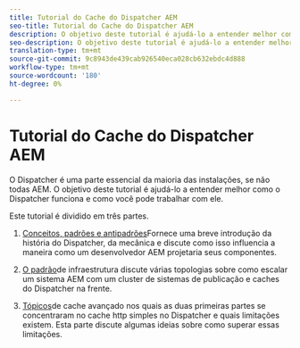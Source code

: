 ```yaml
---
title: Tutorial do Cache do Dispatcher AEM
seo-title: Tutorial do Cache do Dispatcher AEM
description: O objetivo deste tutorial é ajudá-lo a entender melhor como o Dispatcher funciona e como você pode trabalhar com ele.
seo-description: O objetivo deste tutorial é ajudá-lo a entender melhor como o Dispatcher funciona e como você pode trabalhar com ele.
translation-type: tm+mt
source-git-commit: 9c8943de439cab926540eca028cb632ebdc4d888
workflow-type: tm+mt
source-wordcount: '180'
ht-degree: 0%

---
```



# Tutorial do Cache do Dispatcher AEM

O Dispatcher é uma parte essencial da maioria das instalações, se não todas AEM. O objetivo deste tutorial é ajudá-lo a entender melhor como o Dispatcher funciona e como você pode trabalhar com ele.

Este tutorial é dividido em três partes.

1. [Conceitos, padrões e antipadrões](chapter-1.md)Fornece uma breve introdução da história do Dispatcher, da mecânica e discute como isso influencia a maneira como um desenvolvedor AEM projetaria seus componentes.

1. [O padrão](chapter-2.md)de infraestrutura discute várias topologias sobre como escalar um sistema AEM com um cluster de sistemas de publicação e caches do Dispatcher na frente.

1. [Tópicos](chapter-3.md)de cache avançado nos quais as duas primeiras partes se concentraram no cache http simples no Dispatcher e quais limitações existem. Esta parte discute algumas ideias sobre como superar essas limitações.
